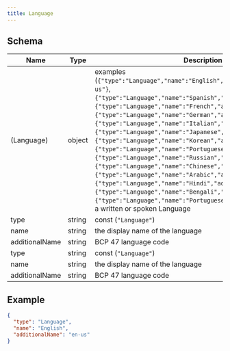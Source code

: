 ```yaml
---
title: Language
---
```

## Schema

| Name | Type | Description |
|---|---|---|
| (Language) | object | examples (`{"type":"Language","name":"English","additionalName":"en-us"}`, `{"type":"Language","name":"Spanish","additionalName":"es"}`, `{"type":"Language","name":"French","additionalName":"fr"}`, `{"type":"Language","name":"German","additionalName":"de"}`, `{"type":"Language","name":"Italian","additionalName":"it"}`, `{"type":"Language","name":"Japanese","additionalName":"ja"}`, `{"type":"Language","name":"Korean","additionalName":"ko"}`, `{"type":"Language","name":"Portuguese","additionalName":"pt"}`, `{"type":"Language","name":"Russian","additionalName":"ru"}`, `{"type":"Language","name":"Chinese","additionalName":"zh"}`, `{"type":"Language","name":"Arabic","additionalName":"ar"}`, `{"type":"Language","name":"Hindi","additionalName":"hi"}`, `{"type":"Language","name":"Bengali","additionalName":"bn"}`, `{"type":"Language","name":"Portuguese","additionalName":"pt"}`) a written or spoken Language |
| type | string | const (`"Language"`)  |
| name | string | the display name of the language |
| additionalName | string | BCP 47 language code |
| type | string | const (`"Language"`)  |
| name | string | the display name of the language |
| additionalName | string | BCP 47 language code |

## Example



```json
{
  "type": "Language",
  "name": "English",
  "additionalName": "en-us"
}
```

